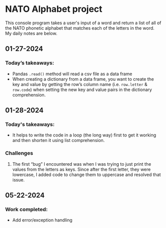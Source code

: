 # NATO Alphabet project

This console program takes a user's input of a word and return a list of all of the NATO phonetic alphabet 
that matches each of the letters in the word. My daily notes are below.

## 01-27-2024
### Today’s takeaways:

- Pandas `.read()` method will read a csv file as a data frame
- When creating a dictionary from a data frame, you want to create the key and value by getting the row’s column name (i.e. `row.letter` & `row.code`) when setting the new key and value pairs in the dictionary comprehension.

## 01-28-2024
### Today's takeaways:
- It helps to write the code in a loop (the long way) first to get it working and then shorten it using list comprehension.

### Challenges

1. The first “bug” I encountered was when I was trying to just print the values from the letters as keys. Since after the first letter, they were lowercase, I added code to change them to uppercase and resolved that issue.

## 05-22-2024
### Work completed:

- Add error/exception handling